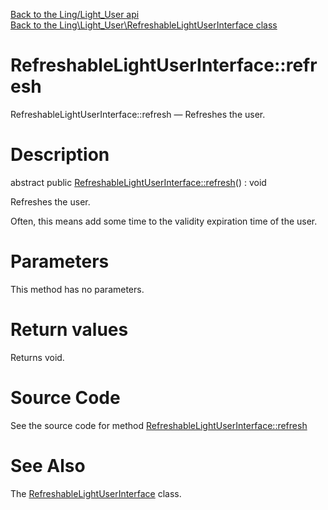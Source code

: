 [Back to the Ling/Light_User api](https://github.com/lingtalfi/Light_User/blob/master/doc/api/Ling/Light_User.md)<br>
[Back to the Ling\Light_User\RefreshableLightUserInterface class](https://github.com/lingtalfi/Light_User/blob/master/doc/api/Ling/Light_User/RefreshableLightUserInterface.md)


RefreshableLightUserInterface::refresh
================



RefreshableLightUserInterface::refresh — Refreshes the user.




Description
================


abstract public [RefreshableLightUserInterface::refresh](https://github.com/lingtalfi/Light_User/blob/master/doc/api/Ling/Light_User/RefreshableLightUserInterface/refresh.md)() : void




Refreshes the user.

Often, this means add some time to the validity expiration time of the user.




Parameters
================

This method has no parameters.


Return values
================

Returns void.








Source Code
===========
See the source code for method [RefreshableLightUserInterface::refresh](https://github.com/lingtalfi/Light_User/blob/master/RefreshableLightUserInterface.php#L23-L23)


See Also
================

The [RefreshableLightUserInterface](https://github.com/lingtalfi/Light_User/blob/master/doc/api/Ling/Light_User/RefreshableLightUserInterface.md) class.



